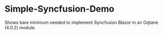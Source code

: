 # Simple-Syncfusion-Demo
Shows bare minimum needed to implement Syncfusion Blazor in an Oqtane (4.0.2) module.
